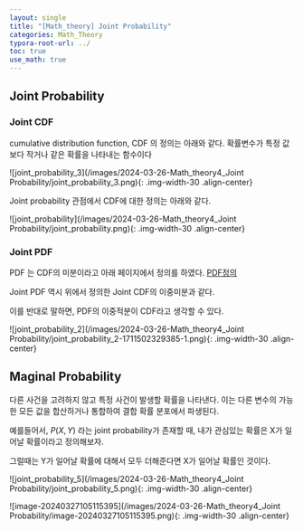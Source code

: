 ```yaml
---
layout: single
title: "[Math_theory] Joint Probability" 
categories: Math_Theory
typora-root-url: ../
toc: true
use_math: true
---
```


## Joint Probability



### Joint CDF

cumulative distribution function, CDF 의 정의는 아래와 같다. 확률변수가 특정 값보다 작거나 같은 확률을 나타내는 함수이다

![joint_probability_3](/images/2024-03-26-Math_theory4_Joint Probability/joint_probability_3.png){: .img-width-30 .align-center}



Joint probability 관점에서 CDF에 대한 정의는 아래와 같다. 

![joint_probability](/images/2024-03-26-Math_theory4_Joint Probability/joint_probability.png){: .img-width-30 .align-center}

### Joint PDF

PDF 는 CDF의 미분이라고 아래 페이지에서 정의를 하였다. [PDF정의](https://ho-choi.github.io/ai_theory/AI_theory3_pmf_pdf/)

Joint PDF 역시 위에서 정의한 Joint CDF의 이중미분과 같다. 

이를 반대로 말하면, PDF의 이중적분이 CDF라고 생각할 수 있다. 



![joint_probability_2](/images/2024-03-26-Math_theory4_Joint Probability/joint_probability_2-1711502329385-1.png){: .img-width-30 .align-center}





## Maginal Probability

다른 사건을 고려하지 않고 특정 사건이 발생할 확률을 나타낸다. 이는 다른 변수의 가능한 모든 값을 합산하거나 통합하여 결합 확률 분포에서 파생된다.

예를들어서, $P(X, Y)$ 라는 joint probability가 존재할 때, 내가 관심있는 확률은 X가 일어날 확률이라고 정의해보자. 

그럴때는 Y가 일어날 확률에 대해서 모두 더해준다면 X가 일어날 확률인 것이다. 



![joint_probability_5](/images/2024-03-26-Math_theory4_Joint Probability/joint_probability_5.png){: .img-width-30 .align-center}





![image-20240327105115395](/images/2024-03-26-Math_theory4_Joint Probability/image-20240327105115395.png){: .img-width-30 .align-center}

